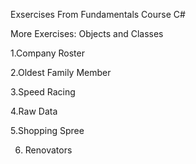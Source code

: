 Exsercises From Fundamentals Course C#

More Exercises: Objects and Classes

1.Company Roster

2.Oldest Family Member

3.Speed Racing

4.Raw Data

5.Shopping Spree

6. Renovators